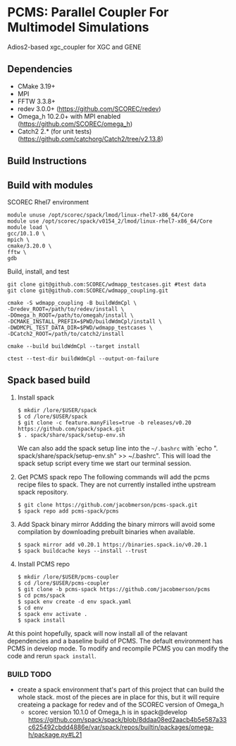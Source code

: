 # PCMS: Parallel Coupler For Multimodel Simulations

Adios2-based xgc_coupler for XGC and GENE

## Dependencies

- CMake 3.19+
- MPI
- FFTW 3.3.8+
- redev 3.0.0+ (https://github.com/SCOREC/redev)
- Omega\_h 10.2.0+ with MPI enabled (https://github.com/SCOREC/omega_h)
- Catch2 2.\* (for unit tests) (https://github.com/catchorg/Catch2/tree/v2.13.8)

## Build Instructions

## Build with modules
SCOREC Rhel7 environment

```
module unuse /opt/scorec/spack/lmod/linux-rhel7-x86_64/Core
module use /opt/scorec/spack/v0154_2/lmod/linux-rhel7-x86_64/Core
module load \
gcc/10.1.0 \
mpich \
cmake/3.20.0 \
fftw \
gdb
```

Build, install, and test

```
git clone git@github.com:SCOREC/wdmapp_testcases.git #test data
git clone git@github.com:SCOREC/wdmapp_coupling.git

cmake -S wdmapp_coupling -B buildWdmCpl \
-Dredev_ROOT=/path/to/redev/install \
-DOmega_h_ROOT=/path/to/omegah/install \
-DCMAKE_INSTALL_PREFIX=$PWD/buildWdmCpl/install \
-DWDMCPL_TEST_DATA_DIR=$PWD/wdmapp_testcases \
-DCatch2_ROOT=/path/to/catch2/install

cmake --build buildWdmCpl --target install

ctest --test-dir buildWdmCpl --output-on-failure
```

## Spack based build
1. Install spack
   ```console
   $ mkdir /lore/$USER/spack
   $ cd /lore/$USER/spack
   $ git clone -c feature.manyFiles=true -b releases/v0.20 https://github.com/spack/spack.git
   $ . spack/share/spack/setup-env.sh
   ```
   We can also add the spack setup line into the `~/.bashrc` with `echo ". spack/share/spack/setup-env.sh" >> ~/.bashrc". This will load the spack setup script every time we start our terminal session.

2. Get PCMS spack repo
   The following commands will add the pcms recipe files to spack. They are not currently installed inthe upstream spack repository.
   ```console
   $ git clone https://github.com/jacobmerson/pcms-spack.git
   $ spack repo add pcms-spack/pcms
   ```
   
3. Add Spack binary mirror
   Addding the binary mirrors will avoid some compilation by downloading prebuilt binaries when available.
   ```console
   $ spack mirror add v0.20.1 https://binaries.spack.io/v0.20.1
   $ spack buildcache keys --install --trust
   ```
5. Install PCMS repo
    ```console
    $ mkdir /lore/$USER/pcms-coupler
    $ cd /lore/$USER/pcms-coupler
    $ git clone -b pcms-spack https://github.com/jacobmerson/pcms
    $ cd pcms/spack
    $ spack env create -d env spack.yaml
    $ cd env
    $ spack env activate .
    $ spack install
    ```
    
At this point hopefully, spack will now install all of the relavant dependencies and a baseline build of PCMS. The default environment has PCMS in develop mode. To modify and recompile PCMS you can modify the code and rerun `spack install`.


### BUILD TODO
- create a spack environment that's part of this project that can build the whole stack.
  most of the pieces are in place for this, but it will require createing a package for redev
  and of the SCOREC version of Omega\_h
  - scorec version 10.1.0 of Omega\_h is in spack@develop
    https://github.com/spack/spack/blob/8ddaa08ed2aacb4b5e587a33c625492cbdd4886e/var/spack/repos/builtin/packages/omega-h/package.py#L21
